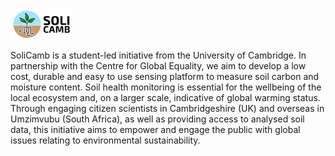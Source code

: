 <img src="https://github.com/erikabond/solicamb-arduino-tutorial/blob/master/images/Solicamb_logo_horizontal.png" alt="logo" width="100"/>

SoliCamb is a student-led initiative from the University of Cambridge. In partnership with the Centre for Global Equality, we aim to develop a low cost, durable and easy to use sensing platform to measure soil carbon and moisture content. Soil health monitoring is essential for the wellbeing of the local ecosystem and, on a larger scale, indicative of global warming status. Through engaging citizen scientists in Cambridgeshire (UK) and overseas in Umzimvubu (South Africa), as well as providing access to analysed soil data, this initiative aims to empower and engage the public with global issues relating to environmental sustainability.
